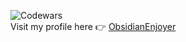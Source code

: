 ![Codewars](https://www.codewars.com/users/ObsidianEnjoyer/badges/large)  
Visit my profile here 👉 [ObsidianEnjoyer](https://www.codewars.com/users/ObsidianEnjoyer/stats)
